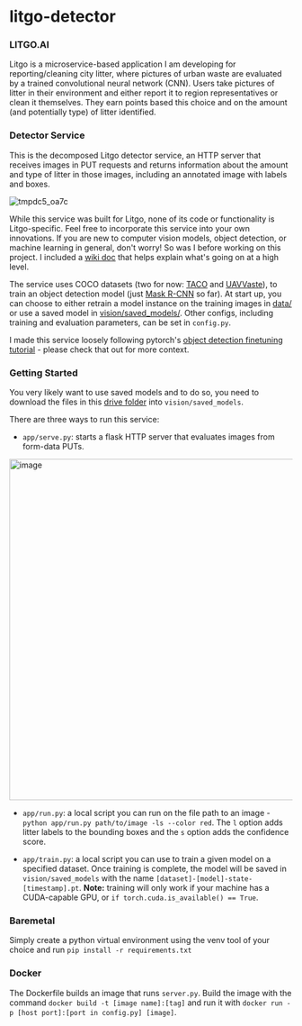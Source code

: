 # litgo-detector

### **LITGO.AI**

Litgo is a microservice-based application I am developing for reporting/cleaning city litter, where pictures of urban waste are evaluated by a trained convolutional neural network (CNN). Users take pictures of litter in their environment and either report it to region representatives or clean it themselves. They earn points based this choice and on the amount (and potentially type) of litter identified.

### **Detector Service**

This is the decomposed Litgo detector service, an HTTP server that receives images in PUT requests and returns information about the amount and type of litter in those images, including an annotated image with labels and boxes.

![tmpdc5_oa7c](https://github.com/DanielTamiru/litgo-detector/assets/46784904/9cea9ea8-b5bd-48b8-8297-0b26b1ba1c22)

While this service was built for Litgo, none of its code or functionality is Litgo-specific. Feel free to incorporate this service into your own innovations. If you are new to computer vision models, object detection, or machine learning in general, don't worry! So was I before working on this project. I included a [wiki doc](https://github.com/DanielTamiru/litgo-detector/wiki/CNNs-and-Object-Detection) that helps explain what's going on at a high level.

The service uses COCO datasets (two for now: [TACO](http://tacodataset.org/) and [UAVVaste](https://github.com/UAVVaste/UAVVaste)), to train an object detection model (just [Mask R-CNN](https://pytorch.org/vision/main/models/mask_rcnn.html) so far). At start up, you can choose to either retrain a model instance on the training images in [data/](https://github.com/DanielTamiru/litgo-detector/tree/main/data) or use a saved model in [vision/saved_models/](https://github.com/DanielTamiru/litgo-detector/tree/main/vision/saved_models). Other configs, including training and evaluation parameters, can be set in `config.py`.

I made this service loosely following pytorch's [object detection finetuning tutorial](https://pytorch.org/tutorials/intermediate/torchvision_tutorial.html) - please check that out for more context.

### **Getting Started**

You very likely want to use saved models and to do so, you need to download the files in this [drive folder](https://drive.google.com/drive/folders/1ep7SQn6rUYkviYS-qWdAQSzOT7gH_BYe?usp=share_link) into `vision/saved_models`.

There are three ways to run this service:
- `app/serve.py`: starts a flask HTTP server that evaluates images from form-data PUTs. 
<img width="606" alt="image" src="https://user-images.githubusercontent.com/46784904/235442191-2c328f0f-cbdd-4165-8a55-350fbfd69f91.png">

- `app/run.py`: a local script you can run on the file path to an image - `python app/run.py path/to/image -ls --color red`. The `l` option adds litter labels to the bounding boxes and the `s` option adds the confidence score.

- `app/train.py`: a local script you can use to train a given model on a specified dataset. Once training is complete, the model will be saved in `vision/saved_models` with the name `[dataset]-[model]-state-[timestamp].pt`. **Note:** training will only work if your machine has a CUDA-capable GPU, or `if torch.cuda.is_available() == True`.

### Baremetal
Simply create a python virtual environment using the venv tool of your choice and run `pip install -r requirements.txt`

### Docker

The Dockerfile builds an image that runs `server.py`. Build the image with the command `docker build -t [image name]:[tag]` and run it with
`docker run -p [host port]:[port in config.py] [image]`.
